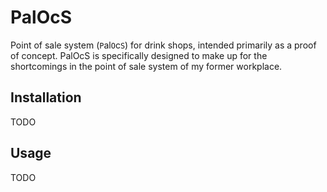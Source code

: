 # PalOcS

Point of sale system (`P`al`O`c`S`) for drink shops, intended primarily as a proof of concept.
PalOcS is specifically designed to make up for the shortcomings in the point of sale system of my former workplace.

## Installation

TODO

## Usage

TODO

